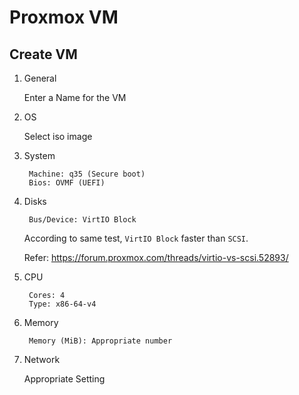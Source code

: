 # Proxmox VM

## Create VM

1. General

    Enter a Name for the VM

1. OS

    Select iso image

1. System

        Machine: q35 (Secure boot)
        Bios: OVMF (UEFI)

1. Disks

        Bus/Device: VirtIO Block

    According to same test, `VirtIO Block` faster than `SCSI`.

    Refer: https://forum.proxmox.com/threads/virtio-vs-scsi.52893/

1. CPU

        Cores: 4
        Type: x86-64-v4

1. Memory

        Memory (MiB): Appropriate number

1. Network

    Appropriate Setting